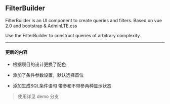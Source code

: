 ## FilterBuilder
FilterBuilder is an UI component to create queries and filters. Based on vue 2.0 and bootstrap & AdminLTE.css

Use the FilterBuilder to construct queries of arbitrary complexity.

---

#### 更新的内容

- 根据项目的设计更换了配色

- 添加了条件参数设置，默认选择首位

- 添加生成SQL条件语句 带参和不带参两种显示状态


>  使用详见 demo 分支